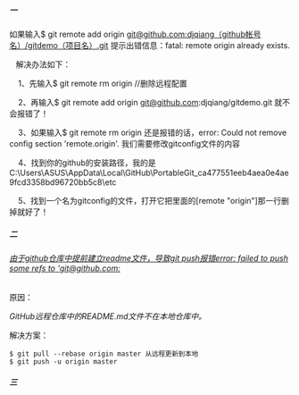 ##### 一

如果输入$ git remote add origin [git@github.com:djqiang（github帐号名）/gitdemo（项目名）.git](mailto:git@github.com:djqiang/gitdemo.git)  提示出错信息：fatal: remote origin already exists.

   解决办法如下：

    1、先输入$ git remote rm origin //删除远程配置

    2、再输入$ git remote add origin git@github.com:djqiang/gitdemo.git 就不会报错了！

    3、如果输入$ git remote rm origin 还是报错的话，error: Could not remove config section 'remote.origin'. 我们需要修改gitconfig文件的内容

    4、找到你的github的安装路径，我的是C:\Users\ASUS\AppData\Local\GitHub\PortableGit_ca477551eeb4aea0e4ae9fcd3358bd96720bb5c8\etc

    5、找到一个名为gitconfig的文件，打开它把里面的[remote "origin"]那一行删掉就好了！

##### 二

###### [由于github仓库中提前建立readme文件，导致git push报错error: failed to push some refs to 'git@github.com:](https://www.cnblogs.com/zlcxbb/p/6407451.html)

原因： 

*GitHub远程仓库中的README.md文件不在本地仓库中。*

解决方案：

```
$ git pull --rebase origin master 从远程更新到本地
$ git push -u origin master
```

##### 三